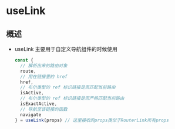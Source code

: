 # useLink

## 概述

+ useLink 主要用于自定义导航组件的时候使用

  ```js
  const {
    // 解析出来的路由对象
    route,
    // 用在链接里的 href
    href,
    // 布尔类型的 ref 标识链接是否匹配当前路由
    isActive,
    // 布尔类型的 ref 标识链接是否严格匹配当前路由
    isExactActive,
    // 导航至该链接的函数
    navigate
  } = useLink(props) // 这里接收的props类似于RouterLink所有props
  ```

